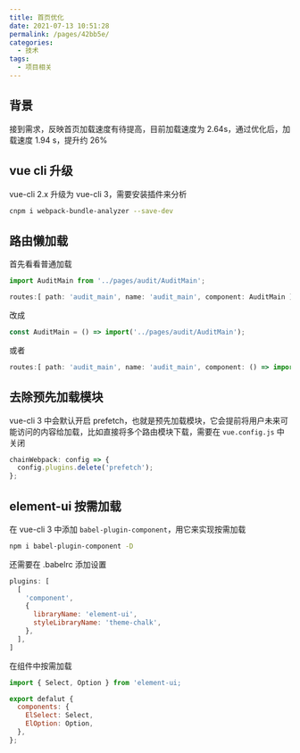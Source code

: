 ```yaml
---
title: 首页优化
date: 2021-07-13 10:51:28
permalink: /pages/42bb5e/
categories:
  - 技术
tags:
  - 项目相关
---
```

## 背景
接到需求，反映首页加载速度有待提高，目前加载速度为 2.64s，通过优化后，加载速度 1.94 s，提升约 26%
## vue cli 升级
vue-cli 2.x 升级为 vue-cli 3，需要安装插件来分析
```bash
cnpm i webpack-bundle-analyzer --save-dev
```

## 路由懒加载
首先看看普通加载
```js
import AuditMain from '../pages/audit/AuditMain';

routes:[ path: 'audit_main', name: 'audit_main', component: AuditMain ]
```
改成
```js
const AuditMain = () => import('../pages/audit/AuditMain');
```
或者
```js
routes:[ path: 'audit_main', name: 'audit_main', component: () => import('../pages/audit/AuditMain')
```
## 去除预先加载模块
vue-cli 3 中会默认开启 prefetch，也就是预先加载模块，它会提前将用户未来可能访问的内容给加载，比如直接将多个路由模块下载，需要在 `vue.config.js` 中关闭
```js
chainWebpack: config => {
  config.plugins.delete('prefetch');
};
```

## element-ui 按需加载
在 vue-cli 3 中添加 `babel-plugin-component`，用它来实现按需加载
```bash
npm i babel-plugin-component -D
```
还需要在 .babelrc 添加设置
```js
plugins: [
  [
    'component',
    {
      libraryName: 'element-ui',
      styleLibraryName: 'theme-chalk',
    },
  ],
]
```
在组件中按需加载
```js
import { Select, Option } from 'element-ui;

export defalut {
  components: {
    ElSelect: Select,
    ElOption: Option,
  },
};
```

